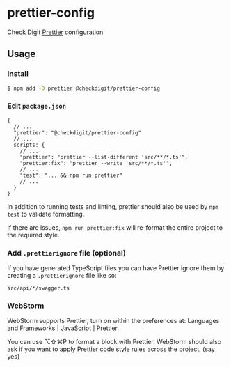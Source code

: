 # prettier-config
Check Digit [Prettier](https://prettier.io) configuration

## Usage

### Install

```bash
$ npm add -D prettier @checkdigit/prettier-config
```

### Edit `package.json`

```jsonc
{
  // ...
  "prettier": "@checkdigit/prettier-config"
  // ...
  scripts: {
    // ...
    "prettier": "prettier --list-different 'src/**/*.ts'",
    "prettier:fix": "prettier --write 'src/**/*.ts'",
    // ...
    "test": "... && npm run prettier"
    // ...
  }
}
```

In addition to running tests and linting, prettier should also be used by `npm test` to validate formatting.

If there are issues, `npm run prettier:fix` will re-format the entire project to the required style.

### Add `.prettierignore` file (optional)

If you have generated TypeScript files you can have Prettier ignore them by creating a `.prettierignore` file like so:
```
src/api/*/swagger.ts
```

### WebStorm

WebStorm supports Prettier, turn on within the preferences at: Languages and Frameworks | JavaScript | Prettier.

You can use ⌥⇧⌘P to format a block with Prettier.  WebStorm should also ask if you want to apply Prettier code style rules across the project.  (say yes)
